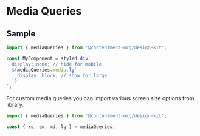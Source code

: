 # Media Queries

## Sample

```js
import { mediaQueries } from '@contentment-org/design-kit';

const MyComponent = styled.div`
  display: none; // hide for mobile
  ${mediaQueries.media.lg`
    display: block; // show for large
  `}
`;
```

For custom media queries you can import various screen size options from library.

```js
import { mediaQueries } from '@contentment-org/design-kit';

const { xs, sm, md, lg } = mediaQueries;
```
